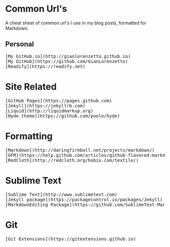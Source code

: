 # Common Url's

A cheat sheet of common url's I use in my blog posts, formatted for Markdown.

## Personal
<pre>
[My GitHub.io](http://gianlorenzetto.github.io)
[My GitHub](https://github.com/GianLorenzetto)
[Readify](https://readify.net)
</pre>

# Site Related
<pre>
[GitHub Pages](https://pages.github.com)
[Jekyll](https://jekyllrb.com)
[Liquid](http://liquidmarkup.org)
[Hyde theme](https://github.com/poole/hyde)
</pre>

# Formatting

<pre>
[Markdown](http://daringfireball.net/projects/markdown/)
[GFM](https://help.github.com/articles/github-flavored-markdown/)
[RedCloth](http://redcloth.org/hobix.com/textile/)
</pre>

# Sublime Text

<pre>
[Sublime Text](http://www.sublimetext.com)
[Jekyll package](https://packagecontrol.io/packages/Jekyll)
[MarkdownEditing Package](https://github.com/SublimeText-Markdown/MarkdownEditing)
</pre>

# Git

<pre>
[Git Extensions](https://gitextensions.github.io)
</pre>